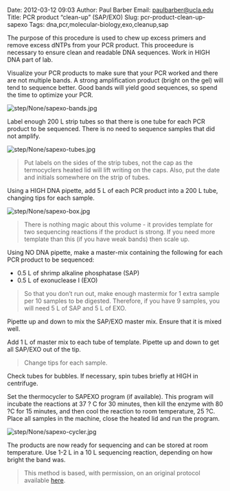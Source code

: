 Date: 2012-03-12 09:03
Author: Paul Barber
Email: paulbarber@ucla.edu
Title: PCR product “clean-up” (SAP/EXO)
Slug: pcr-product-clean-up-sapexo
Tags: dna,pcr,molecular-biology,exo,cleanup,sap

The purpose of this procedure is used to chew up excess primers and remove excess
dNTPs from your PCR product. This proceedure is necessary to ensure clean and
readable DNA sequences. Work in HIGH DNA part of
lab.









Visualize your PCR products to make sure that your PCR worked and there are not multiple bands. A
strong amplification product (bright on the gel) will tend to sequence better. Good bands will yield good
sequences, so spend the time to optimize your PCR.

![step/None/sapexo-bands.jpg](/static/images/step/None/sapexo-bands.jpg)



Label enough 200 L strip tubes so that there is one tube for each PCR product to be sequenced. There is
no need to sequence samples that did not amplify.

![step/None/sapexo-tubes.jpg](/static/images/step/None/sapexo-tubes.jpg)


>Put labels on the sides of the strip tubes, not the cap as the termocyclers heated lid will lift writing on the caps. Also, put the date and initials somewhere on the
>strip of tubes.


Using a HIGH DNA pipette, add 5 L of each PCR product into a 200 L tube, changing tips for each sample. 


![step/None/sapexo-box.jpg](/static/images/step/None/sapexo-box.jpg)


>There is nothing magic about this volume - it provides template for two sequencing reactions if the product is strong. If you need more template than this
>(if you have weak bands) then scale up.


Using NO DNA pipette, make a master-mix containing the following for each PCR product to be sequenced:
* 0.5 L of shrimp alkaline phosphatase (SAP)
* 0.5 L of exonuclease I (EXO)




>So that you don’t run out, make enough mastermix for 1 extra sample per 10 samples
>to be digested. Therefore, if you have 9 samples, you will need 5 L of SAP and 5 L
>of EXO.
>


Pipette up and down to mix the SAP/EXO master mix. Ensure that it is mixed well.



Add 1 L of master mix to each tube of template. Pipette up and down to get all SAP/EXO out of the tip. 


>Change tips for each sample.


Check tubes for bubbles. If necessary, spin tubes briefly at HIGH in centrifuge.



Set the thermocycler to SAPEXO program (if available). This program will incubate the reactions at 37 ?
C for 30 minutes, then kill the enzyme with 80 ?C for 15 minutes, and then cool the reaction to room temperature, 25 ?C. Place all samples in the machine, close the heated lid and run the program.

![step/None/sapexo-cycler.jpg](/static/images/step/None/sapexo-cycler.jpg)



The products are now ready for sequencing and can be stored at room temperature. Use 1-2 L in a 10 L sequencing reaction, depending on how bright the band was.








>This method is based, with permission, on an original protocol available [here](http://www.eeb.ucla.edu/Faculty/Barber/Web%20Protocols/Protocol5.pdf).

